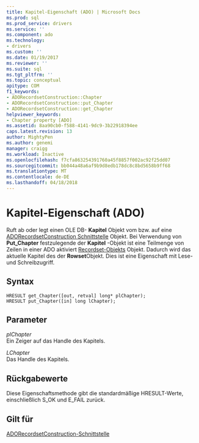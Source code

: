 ```yaml
---
title: Kapitel-Eigenschaft (ADO) | Microsoft Docs
ms.prod: sql
ms.prod_service: drivers
ms.service: ''
ms.component: ado
ms.technology:
- drivers
ms.custom: ''
ms.date: 01/19/2017
ms.reviewer: ''
ms.suite: sql
ms.tgt_pltfrm: ''
ms.topic: conceptual
apitype: COM
f1_keywords:
- ADORecordsetConstruction::Chapter
- ADORecordsetConstruction::put_Chapter
- ADORecordsetConstruction::get_Chapter
helpviewer_keywords:
- Chapter property [ADO]
ms.assetid: 8aa90cb0-f588-4141-9dc9-3b22918394ee
caps.latest.revision: 13
author: MightyPen
ms.author: genemi
manager: craigg
ms.workload: Inactive
ms.openlocfilehash: f7cfa863254391760a45f8857f002ac92f25dd07
ms.sourcegitcommit: bb044a48a6af9b9d8edb178dc8c8bd5658b9ff68
ms.translationtype: MT
ms.contentlocale: de-DE
ms.lasthandoff: 04/18/2018
---
```

# <a name="chapter-property-ado"></a>Kapitel-Eigenschaft (ADO)
Ruft ab oder legt einen OLE DB- **Kapitel** Objekt vom bzw. auf eine [ADORecordsetConstruction Schnittstelle](../../../ado/reference/ado-api/adorecordsetconstruction-interface.md) Objekt. Bei Verwendung von **Put_Chapter** festzulegende der **Kapitel** -Objekt ist eine Teilmenge von Zeilen in einer ADO aktiviert [Recordset-Objekts](../../../ado/reference/ado-api/recordset-object-ado.md) Objekt. Dadurch wird das aktuelle Kapitel des der **Rowset**Objekt. Dies ist eine Eigenschaft mit Lese- und Schreibzugriff.  
  
## <a name="syntax"></a>Syntax  
  
```  
HRESULT get_Chapter([out, retval] long* plChapter);  
HRESULT put_Chapter([in] long lChapter);  
```  
  
## <a name="parameters"></a>Parameter  
 *plChapter*  
 Ein Zeiger auf das Handle des Kapitels.  
  
 *LChapter*  
 Das Handle des Kapitels.  
  
## <a name="return-values"></a>Rückgabewerte  
 Diese Eigenschaftsmethode gibt die standardmäßige HRESULT-Werte, einschließlich S_OK und E_FAIL zurück.  
  
## <a name="applies-to"></a>Gilt für  
 [ADORecordsetConstruction-Schnittstelle](../../../ado/reference/ado-api/adorecordsetconstruction-interface.md)
